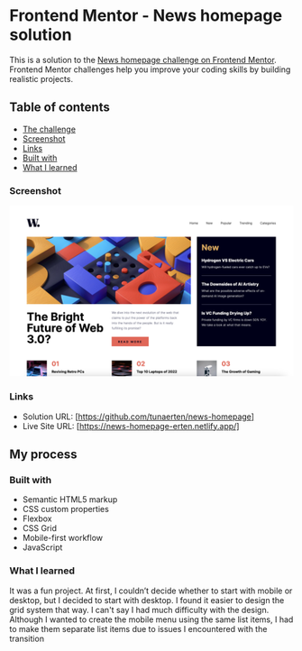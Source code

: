 # Frontend Mentor - News homepage solution

This is a solution to the [News homepage challenge on Frontend Mentor](https://www.frontendmentor.io/challenges/news-homepage-H6SWTa1MFl). Frontend Mentor challenges help you improve your coding skills by building realistic projects.

## Table of contents

- [The challenge](#the-challenge)
- [Screenshot](#screenshot)
- [Links](#links)
- [Built with](#built-with)
- [What I learned](#what-i-learned)

### Screenshot

![](./screenshot.png)

### Links

- Solution URL: [https://github.com/tunaerten/news-homepage]
- Live Site URL: [https://news-homepage-erten.netlify.app/]

## My process

### Built with

- Semantic HTML5 markup
- CSS custom properties
- Flexbox
- CSS Grid
- Mobile-first workflow
- JavaScript

### What I learned

It was a fun project. At first, I couldn’t decide whether to start with mobile or desktop, but I decided to start with desktop. I found it easier to design the grid system that way. I can't say I had much difficulty with the design. Although I wanted to create the mobile menu using the same list items, I had to make them separate list items due to issues I encountered with the transition
